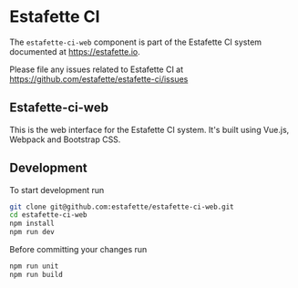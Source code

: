 # Estafette CI

The `estafette-ci-web` component is part of the Estafette CI system documented at https://estafette.io.

Please file any issues related to Estafette CI at https://github.com/estafette/estafette-ci/issues

## Estafette-ci-web

This is the web interface for the Estafette CI system. It's built using Vue.js, Webpack and Bootstrap CSS.

## Development

To start development run

```bash
git clone git@github.com:estafette/estafette-ci-web.git
cd estafette-ci-web
npm install
npm run dev
```

Before committing your changes run

```bash
npm run unit
npm run build
```